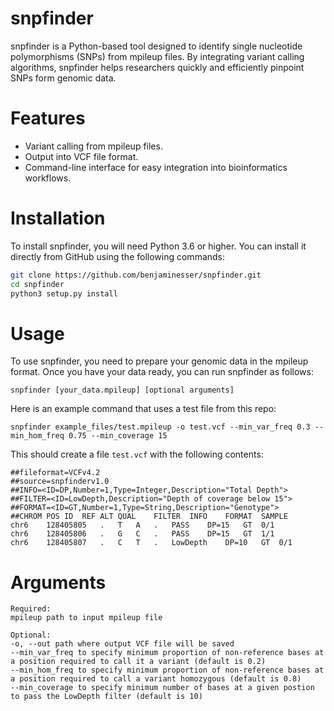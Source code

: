 # snpfinder

snpfinder is a Python-based tool designed to identify single nucleotide polymorphisms (SNPs) from mpileup files. By integrating variant calling algorithms, snpfinder helps researchers quickly and efficiently pinpoint SNPs form genomic data.

# Features

- Variant calling from mpileup files.
- Output into VCF file format.
- Command-line interface for easy integration into bioinformatics workflows.

# Installation

To install snpfinder, you will need Python 3.6 or higher. You can install it directly from GitHub using the following commands:

```bash
git clone https://github.com/benjaminesser/snpfinder.git
cd snpfinder
python3 setup.py install
```
# Usage

To use snpfinder, you need to prepare your genomic data in the mpileup format. Once you have your data ready, you can run snpfinder as follows:
```
snpfinder [your_data.mpileup] [optional arguments]
```

Here is an example command that uses a test file from this repo:
```
snpfinder example_files/test.mpileup -o test.vcf --min_var_freq 0.3 --min_hom_freq 0.75 --min_coverage 15
```

This should create a file `test.vcf` with the following contents:
```
##fileformat=VCFv4.2
##source=snpfinderv1.0
##INFO=<ID=DP,Number=1,Type=Integer,Description="Total Depth">
##FILTER=<ID=LowDepth,Description="Depth of coverage below 15">
##FORMAT=<ID=GT,Number=1,Type=String,Description="Genotype">
##CHROM POS ID  REF ALT QUAL    FILTER  INFO    FORMAT  SAMPLE
chr6	128405805	.	T	A	.	PASS	DP=15	GT	0/1
chr6	128405806	.	G	C	.	PASS	DP=15	GT	1/1
chr6	128405807	.	C	T	.	LowDepth	DP=10	GT	0/1
```

# Arguments
```
Required:
mpileup path to input mpileup file

Optional:
-o, --out path where output VCF file will be saved
--min_var_freq to specify minimum proportion of non-reference bases at a position required to call it a variant (default is 0.2)
--min_hom_freq to specify minimum proportion of non-reference bases at a position required to call a variant homozygous (default is 0.8)
--min_coverage to specify minimum number of bases at a given postion to pass the LowDepth filter (default is 10)
```
